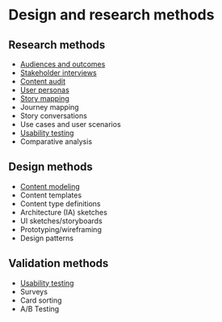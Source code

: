 # Design and research methods

## Research methods

- [Audiences and outcomes](audiences-and-outcomes-guide.md)
- [Stakeholder interviews](stakeholder-interviews-guide.md)
- [Content audit](content-audit-guide.md)
- [User personas](user-personas-guide.md)
- [Story mapping](story-mapping-guide.md)
- Journey mapping
- Story conversations
- Use cases and user scenarios
- [Usability testing](usability-testing-guide.md)
- Comparative analysis

## Design methods

- [Content modeling](content-modeling-guide.md)
- Content templates
- Content type definitions
- Architecture (IA) sketches
- UI sketches/storyboards
- Prototyping/wireframing
- Design patterns

## Validation methods

- [Usability testing](usability-testing-guide.md)
- Surveys
- Card sorting
- A/B Testing
